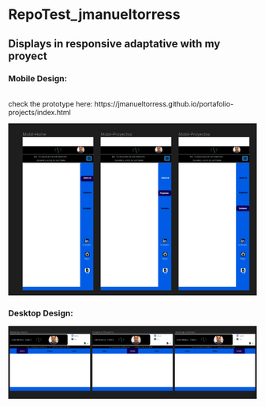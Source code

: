 # RepoTest_jmanueltorress
## Displays in responsive adaptative with my proyect
<h3>Mobile Design: </h3><br>
check the prototype here: https://jmanueltorress.github.io/portafolio-projects/index.html

![Diseño mobile](https://github.com/RoyalMasterDevs/RepoTest_jmanueltorress/blob/main/design/mobil-design-portaf.png)

<h3>Desktop Design: </h3>

![Diseño Desktop ](https://github.com/RoyalMasterDevs/RepoTest_jmanueltorress/blob/main/design/desktop-design-portaf.png)
